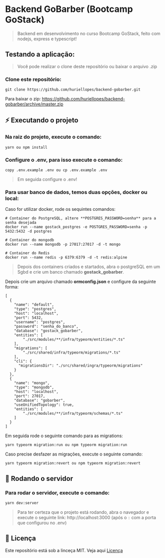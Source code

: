 # Backend GoBarber (Bootcamp GoStack)

> Backend em desenvolvimento no curso Bootcamp GoStack, feito com nodejs, express e typescript!

## Testando a aplicação:

> Você pode realizar o clone deste repositório ou baixar o arquivo .zip

### Clone este repositório:

````
git clone https://github.com/huriellopes/backend-gobarber.git
````
Para baixar o zip: https://github.com/huriellopes/backend-gobarber/archive/master.zip

## ⚡ Executando o projeto

### Na raiz do projeto, execute o comando:

````
yarn ou npm install
````

### Configure o .env, para isso execute o comando:

````
copy .env.example .env ou cp .env.example .env
````
> Em seguida configure o .env!

### Para usar banco de dados, temos duas opções, docker ou local:

Caso for utilizar docker, rode os sequintes comandos:

````
# Container do PostgreSQL, altere **POSTGRES_PASSWORD=senha** para a senha desejada
docker run --name gostack_postgres -e POSTGRES_PASSWORD=senha -p 5432:5432 -d postgres

# Container do mongodb
docker run --name mongodb -p 27017:27017 -d -t mongo

# Container do Redis
docker run --name redis -p 6379:6379 -d -t redis:alpine
````

> Depois dos containers criados e startados, abra o postgreSQL em um Sgbd e crie um banco chamado **gostack_gobarber**.

Depois crie um arquivo chamado **ormconfig.json** e configure da seguinte forma:

````
[
  {
    "name": "default",
    "type": "postgres",
    "host": "localhost",
    "port": 5432,
    "username": "postgres",
    "password": "senha_do_banco",
    "database": "gostack_gobarber",
    "entities": [
        "./src/modules/**/infra/typeorm/entities/*.ts"
    ],
    "migrations": [
        "./src/shared/infra/typeorm/migrations/*.ts"
    ],
    "cli": {
      "migrationsDir": "./src/shared/ingra/typeorm/migrations"
    }
  },
  {
    "name": "mongo",
    "type": "mongodb",
    "host": "localhost",
    "port": 27017,
    "database": "gobarber",
    "useUnifiedTopology": true,
    "entities": [
        "./src/modules/**/infra/typeorm/schemas/*.ts"
    ]
  }
]
````

Em seguida rode o seguinte comando para as migrations:

````
yarn typeorm migration:run ou npm typeorm migration:run
````

Caso precise desfazer as migrações, execute o seguinte comando:

````
yarn typeorm migration:revert ou npm typeorm migration:revert
````

## 🚀 Rodando o servidor

### Para rodar o servidor, execute o comando:

````
yarn dev:server
````

> Para ter certeza que o projeto está rodando, abra o navegador e execute o seguinte link: http://localhost:3000 (após o `:` com a porta que configurou no .env)

## 📝 Licença

Este repositório está sob a linceça MIT. Veja aqui [Licença](LICENCE)
